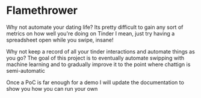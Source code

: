 # Flamethrower

Why not automate your dating life?
Its pretty difficult to gain any sort of metrics on how well you're doing on Tinder
I mean, just try having a spreadsheet open while you swipe, insane!

Why not keep a record of all your tinder interactions and automate things as you go?
The goal of this project is to eventually automate swipping with machine learning and to gradually
improve it to the point where chattign is semi-automatic

Once a PoC is far enough for a demo I will update the documentation to show you how you can run your own
